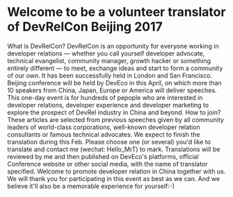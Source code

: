 # Welcome to be a volunteer translator of DevRelCon Beijing 2017
What is DevRelCon?
DevRelCon is an opportunity for everyone working in developer relations — whether you call yourself developer advocate, technical evangelist, community manager, growth hacker or something entirely different — to meet, exchange ideas and start to form a community of our own. It has been successfully held in London and San Francisco. Beijing conference will be held by DevEco in this April, on which more than 10 speakers from China, Japan, Europe or America will deliver speeches. This one-day event is for hundreds of pepople who are interested in developer relations, developer experience and developer marketing to explore the prospect of DevRel industry in China and beyond.
How to join?
These articles are selected from previous speeches given by all community leaders of world-class corporations, well-known developer relation consultants or famous technical advocates. We expect to finish the translation during this Feb. Please choose one (or several) you'd like to translate and contact me (wechat: Hello_MrT) to mark. Translations will be reviewed by me and then published on DevEco's platforms, official Conference website or other social media, with the name of translator specified.
Welcome to promote developer relation in China together with us. We will thank you for participating in this event as best as we can. And we believe it'll also be a memorable experience for yourself:-)
